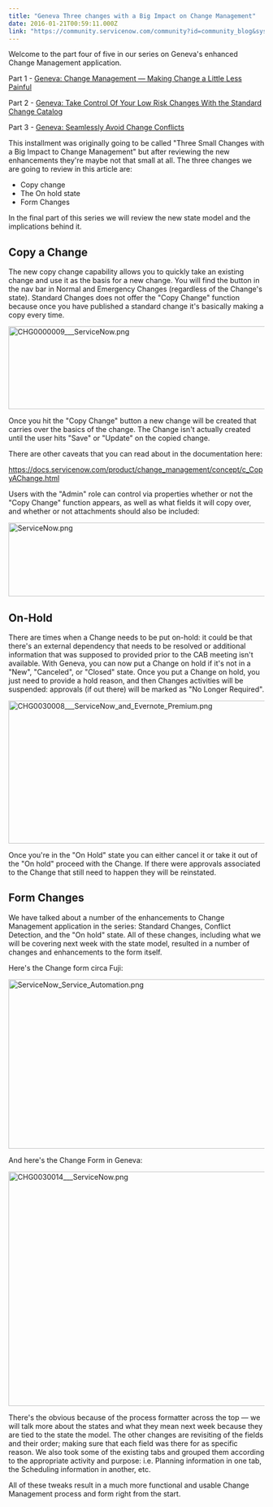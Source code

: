 ```yaml
---
title: "Geneva Three changes with a Big Impact on Change Management"
date: 2016-01-21T00:59:11.000Z
link: "https://community.servicenow.com/community?id=community_blog&sys_id=03dd2ae9dbd0dbc01dcaf3231f9619f1"
---
```

<p>Welcome to the part four of five in our series on Geneva's enhanced Change Management application.</p><p></p><div><div>Part 1 - <a title="" _jive_internal="true" href="/community?id=community_blog&sys_id=89dc6665dbd0dbc01dcaf3231f961991">Geneva: Change Management — Making Change a Little Less Painful</a></div></div><p>Part 2 - <a title="" _jive_internal="true" href="/community?id=community_blog&sys_id=d9dc6665dbd0dbc01dcaf3231f9619f0">Geneva: Take Control Of Your Low Risk Changes With the Standard Change Catalog</a></p><p>Part 3 - <a title="" _jive_internal="true" href="/community?id=community_blog&sys_id=940de6a5dbd0dbc01dcaf3231f9619dd">Geneva: Seamlessly Avoid Change Conflicts</a></p><p></p><p>This installment was originally going to be called "Three Small Changes with a Big Impact to Change Management" but after reviewing the new enhancements they're maybe not that small at all. The three changes we are going to review in this article are:</p><p></p><ul><li>Copy change</li><li>The On hold state</li><li>Form Changes</li></ul><p></p><p>In the final part of this series we will review the new state model and the implications behind it.</p><p></p><h2>Copy a Change</h2><p></p><p>The new copy change capability allows you to quickly take an existing change and use it as the basis for a new change. You will find the button in the nav bar in Normal and Emergency Changes (regardless of the Change's state). Standard Changes does not offer the "Copy Change" function because once you have published a standard change it's basically making a copy every time.</p><p><img  alt="CHG0000009___ServiceNow.png" class="image-2 jive-image" src="74b088cadb58d3041dcaf3231f961915.iix" style="width: 620px; height: 163px;"/></p><p></p><p>Once you hit the "Copy Change" button a new change will be created that carries over the basics of the change. The Change isn't actually created until the user hits "Save" or "Update" on the copied change.</p><p></p><p>There are other caveats that you can read about in the documentation here:</p><p><a title="ocs.servicenow.com/product/change_management/concept/c_CopyAChange.html" href="https://docs.servicenow.com/product/change_management/concept/c_CopyAChange.html">https://docs.servicenow.com/product/change_management/concept/c_CopyAChange.html</a></p><p></p><p>Users with the "Admin" role can control via properties whether or not the "Copy Change" function appears, as well as what fields it will copy over, and whether or not attachments should also be included:</p><p><img  alt="ServiceNow.png" class="image-1 jive-image" src="9d9e904adbdc9704ed6af3231f96195c.iix" style="width: 620px; height: 145px;"/></p><h2>On-Hold</h2><p></p><div><div>There are times when a Change needs to be put on-hold: it could be that there's an external dependency that needs to be resolved or additional information that was supposed to provided prior to the CAB meeting isn't available. With Geneva, you can now put a Change on hold if it's not in a "New", "Canceled", or "Closed" state. Once you put a Change on hold, you just need to provide a hold reason, and then Changes activities will be suspended: approvals (if out there) will be marked as "No Longer Required".<p></p><p><img  alt="CHG0030008___ServiceNow_and_Evernote_Premium.png" class="image-3 jive-image" src="9b0061cedbdc97049c9ffb651f9619e7.iix" style="width: 620px; height: 281px;"/></p><p></p></div><div>Once you're in the "On Hold" state you can either cancel it or take it out of the "On hold" proceed with the Change. If there were approvals associated to the Change that still need to happen they will be reinstated.</div><div> </div><h2>Form Changes</h2></div><p></p><p>We have talked about a number of the enhancements to Change Management application in the series: Standard Changes, Conflict Detection, and the "On hold" state. All of these changes, including what we will be covering next week with the state model, resulted in a number of changes and enhancements to the form itself.</p><p></p><p>Here's the Change form circa Fuji:</p><p></p><p><img  alt="ServiceNow_Service_Automation.png" class="image-4 jive-image" src="22cd304adb5097049c9ffb651f9619d3.iix" style="width: 620px; height: 333px;"/></p><p></p><p>And here's the Change Form in Geneva:</p><p></p><p><img  alt="CHG0030014___ServiceNow.png" class="image-5 jive-image" src="932bdc8edbd89fc068c1fb651f9619af.iix" style="width: 620px; height: 461px;"/></p><p></p><p>There's the obvious because of the process formatter across the top — we will talk more about the states and what they mean next week because they are tied to the state the model. The other changes are revisiting of the fields and their order; making sure that each field was there for as specific reason. We also took some of the existing tabs and grouped them according to the appropriate activity and purpose: i.e. Planning information in one tab, the Scheduling information in another, etc.</p><p></p><p>All of these tweaks result in a much more functional and usable Change Management process and form right from the start.</p>